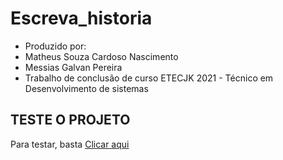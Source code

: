 # Escreva_historia
* Produzido por:
* Matheus Souza Cardoso Nascimento
* Messias Galvan Pereira
* Trabalho de conclusão de curso ETECJK 2021 - Técnico em Desenvolvimento de sistemas
## TESTE O PROJETO
Para testar, basta <a href="https://scnmatheus.github.io/TCC2021/Paginas/">Clicar aqui<a/>
